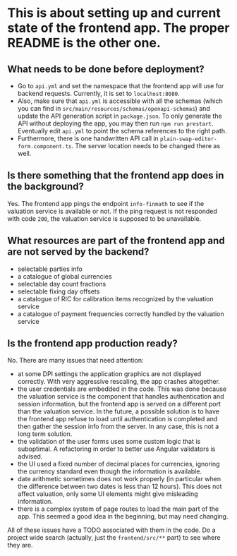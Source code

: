 # This is about setting up and current state of the frontend app. The proper README is the other one.

## What needs to be done before deployment?

- Go to `api.yml` and set the namespace that the frontend app will use for backend requests. Currently, it is set
to `localhost:8080`.
- Also, make sure that `api.yml` is accessible with all the schemas (which you can find
in `src/main/resources/schemas/openapi-schemas`) and update the API generation script in `package.json`. To only
generate
the API without deploying the app, you may then run `npm run prestart`. Eventually edit `api.yml` to point the schema
references to the right path.
- Furthermore, there is one handwritten API call in `plain-swap-editor-form.component.ts`. The server location needs to be changed there as well.

## Is there something that the frontend app does in the background?

Yes. The frontend app pings the endpoint `info-finmath` to see if the valuation service is available or not. If the ping
request is not responded with code `200`, the valuation service is supposed to be unavailable.

## What resources are part of the frontend app and are not served by the backend?

- selectable parties info
- a catalogue of global currencies
- selectable day count fractions
- selectable fixing day offsets
- a catalogue of RIC for calibration items recognized by the valuation service
- a catalogue of payment frequencies correctly handled by the valuation service

## Is the frontend app production ready?

No. There are many issues that need attention:

- at some DPI settings the application graphics are not displayed correctly. With very aggressive rescaling, the app crashes altogether.
- the user credentials are embedded in the code. This was done because the valuation service is the component that
  handles authentication and session information, but the frontend app is served on a different port than the valuation
  service. In the future, a possible solution is to have the frontend app refuse to load until authentication is completed and then gather the session
  info from the server. In any case, this is not a long term solution.
- the validation of the user forms uses some custom logic that is suboptimal. A refactoring in order to better use
  Angular validators is advised.
- the UI used a fixed number of decimal places for currencies, ignoring the currency standard even though the
  information is available.
- date arithmetic sometimes does not work properly (in particular when the difference between two dates is less than 12
  hours). This does not affect valuation, only some UI elements might give misleading information.
- there is a complex system of page routes to load the main part of the app. This seemed a good idea in the beginning,
  but may need changing.

All of these issues have a TODO associated with them in the code. Do a project wide search (actually, just
the `frontend/src/**`
part) to see where they are.
